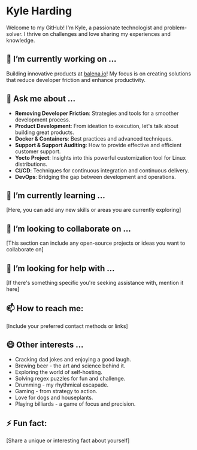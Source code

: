 # Kyle Harding

Welcome to my GitHub! I'm Kyle, a passionate technologist and problem-solver. I thrive on challenges and love sharing my experiences and knowledge.

## 🔭 I’m currently working on ...

Building innovative products at [balena.io](https://balena.io)! My focus is on creating solutions that reduce developer friction and enhance productivity.

## 💬 Ask me about ...

- **Removing Developer Friction**: Strategies and tools for a smoother development process.
- **Product Development**: From ideation to execution, let's talk about building great products.
- **Docker & Containers**: Best practices and advanced techniques.
- **Support & Support Auditing**: How to provide effective and efficient customer support.
- **Yocto Project**: Insights into this powerful customization tool for Linux distributions.
- **CI/CD**: Techniques for continuous integration and continuous delivery.
- **DevOps**: Bridging the gap between development and operations.

## 🌱 I’m currently learning ...

[Here, you can add any new skills or areas you are currently exploring]

## 👯 I’m looking to collaborate on ...

[This section can include any open-source projects or ideas you want to collaborate on]

## 🤔 I’m looking for help with ...

[If there's something specific you're seeking assistance with, mention it here]

## 📫 How to reach me:

[Include your preferred contact methods or links]

## 😄 Other interests ...

- Cracking dad jokes and enjoying a good laugh.
- Brewing beer - the art and science behind it.
- Exploring the world of self-hosting.
- Solving regex puzzles for fun and challenge.
- Drumming - my rhythmical escapade.
- Gaming - from strategy to action.
- Love for dogs and houseplants.
- Playing billiards - a game of focus and precision.

## ⚡ Fun fact:

[Share a unique or interesting fact about yourself]
